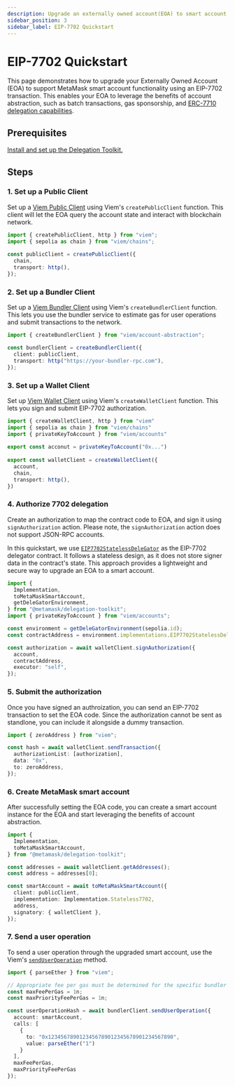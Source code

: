 ```yaml
---
description: Upgrade an externally owned account(EOA) to smart account
sidebar_position: 3
sidebar_label: EIP-7702 Quickstart
---
```


# EIP-7702 Quickstart

This page demonstrates how to upgrade your Externally Owned Account (EOA) to support MetaMask smart account 
functionality using an EIP-7702 transaction. This enables your EOA to leverage the benefits of account 
abstraction, such as batch transactions, gas sponsorship, and [ERC-7710 delegation capabilities](./../concepts/delegation.md).

## Prerequisites

[Install and set up the Delegation Toolkit.](install.md)

## Steps

### 1. Set up a Public Client

Set up a [Viem Public Client](https://viem.sh/docs/clients/public) using Viem's `createPublicClient` function. 
This client will let the EOA query the account state and interact with blockchain network.

```typescript
import { createPublicClient, http } from "viem";
import { sepolia as chain } from "viem/chains";
 
const publicClient = createPublicClient({
  chain,
  transport: http(),
});
```

### 2. Set up a Bundler Client

Set up a [Viem Bundler Client](https://viem.sh/account-abstraction/clients/bundler) using Viem's `createBundlerClient` function.
This lets you use the bundler service to estimate gas for user operations and submit transactions to the network.

```typescript
import { createBundlerClient } from "viem/account-abstraction";

const bundlerClient = createBundlerClient({
  client: publicClient,
  transport: http("https://your-bundler-rpc.com"),
});
```

### 3. Set up a Wallet Client

Set up [Viem Wallet Client](https://viem.sh/docs/clients/wallet) using Viem's `createWalletClient` function. 
This lets you sign and submit EIP-7702 authorization.

```typescript
import { createWalletClient, http } from "viem"
import { sepolia as chain } from "viem/chains"
import { privateKeyToAccount } from "viem/accounts"
 
export const acconut = privateKeyToAccount("0x...") 
 
export const walletClient = createWalletClient({
  account,
  chain,
  transport: http(),
})
```

### 4. Authorize 7702 delegation

Create an authorization to map the contract code to EOA, and sign it 
using `signAuthorization` action. Please note, the `signAuthorization` action 
does not support JSON-RPC accounts.

In this quickstart, we use [`EIP7702StatelessDeleGator`](https://github.com/MetaMask/delegation-framework/blob/main/src/EIP7702/EIP7702StatelessDeleGator.sol) as the EIP-7702 delegator contract. 
It follows a stateless design, as it does not store signer data in the contract's state. This approach
provides a lightweight and secure way to upgrade an EOA to a smart account.

```typescript
import {
  Implementation,
  toMetaMaskSmartAccount,
  getDeleGatorEnvironment,
} from "@metamask/delegation-toolkit";
import { privateKeyToAccount } from "viem/accounts";

const environment = getDeleGatorEnvironment(sepolia.id);
const contractAddress = environment.implementations.EIP7702StatelessDeleGatorImpl;

const authorization = await walletClient.signAuthorization({
  account, 
  contractAddress,
  executor: "self", 
});
```

### 5. Submit the authorization

Once you have signed an authroization, you can send an EIP-7702 transaction to set the EOA code.
Since the authorization cannot be sent as standlone, you can include it alongside a dummy transaction.

```ts
import { zeroAddress } from "viem";

const hash = await walletClient.sendTransaction({ 
  authorizationList: [authorization], 
  data: "0x", 
  to: zeroAddress, 
});
```

### 6. Create MetaMask smart account

After successfully setting the EOA code, you can create a smart account instance for the EOA and start 
leveraging the benefits of account abstraction.

```ts
import { 
  Implementation, 
  toMetaMaskSmartAccount,
} from "@metamask/delegation-toolkit";

const addresses = await walletClient.getAddresses();
const address = addresses[0];

const smartAccount = await toMetaMaskSmartAccount({
  client: publicClient,
  implementation: Implementation.Stateless7702,
  address, 
  signatory: { walletClient },
});
```

### 7. Send a user operation

To send a user operation through the upgraded smart account, use the Viem's [`sendUserOperation`](https://viem.sh/account-abstraction/actions/bundler/sendUserOperation) method.

```ts
import { parseEther } from "viem";

// Appropriate fee per gas must be determined for the specific bundler being used.
const maxFeePerGas = 1n;
const maxPriorityFeePerGas = 1n;

const userOperationHash = await bundlerClient.sendUserOperation({
  account: smartAccount,
  calls: [
    {
      to: "0x1234567890123456789012345678901234567890",
      value: parseEther("1")
    }
  ],
  maxFeePerGas,
  maxPriorityFeePerGas
});
```
